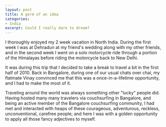 ```yaml
---
layout: post
title: A germ of an idea
categories:
- India
excerpt: Could I really dare to dream?
---
```


I thoroughly enjoyed my 2 week vacation in North India. During the first week I
was at Dehradun at my friend's wedding along with my other friends, and in the
second week I went on a solo motorcycle ride through a portion of the Himalayas
before riding the motorcycle back to New Delhi.

It was during this trip that I decided to take a break to travel a bit in the
first half of 2010. Back in Bangalore, during one of our usual chats over chai,
my flatmate Vinay convinced me that this was a once-in-a-lifetime opportunity,
and I had to make the most of it.

Traveling around the world was always something other "lucky" people did. Having
hosted many many travelers via couchsurfing in Bangalore, and being an active
member of the Bangalore couchsurfing community, I had met and interacted with
heaps of these courageous, adventurous, reckless, unconventional, carefree
people; and here I was with a golden opportunity to apply all those fancy
adjectives to myself.
